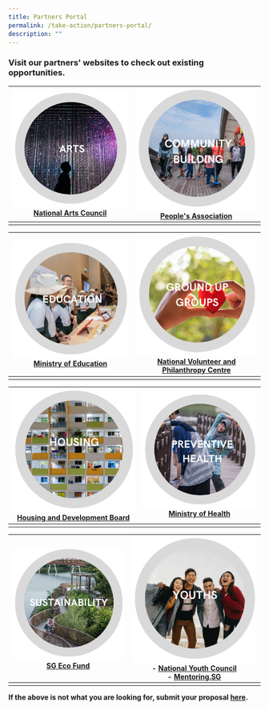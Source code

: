 ```yaml
---
title: Partners Portal
permalink: /take-action/partners-portal/
description: ""
---
```

### Visit our partners' websites to check out existing opportunities. 

|![](/images/Partners%20portal/2_arts1.png)<br>[National Arts Council](https://nac.gov.sg)|![](/images/Partners%20portal/3_communitybuilding1.png)<br>[People's Association](https://pa.gov.sg)|
| -------- | -------- |
|    |    |

|![](/images/Partners%20portal/1_education1.png)<br>[Ministry of Education](https://moe.gov.sg)|![](/images/Partners%20portal/7_groundupgroups1.png)<br>[National Volunteer and Philanthropy Centre](https://cityofgood.sg)|
| -------- | -------- |
|    |    |

|![](/images/Partners%20portal/8_housing1.png)<br>[Housing and Development Board](https://hdb.gov.sg) |![](/images/Partners%20portal/4_preventivehealth1.png)<br>[Ministry of Health](https://moh.gov.sg) |
| -------- | -------- |
|    |    |

| ![](/images/Partners%20portal/6_sustainability1.png)<br>[SG Eco Fund](https://mse.gov.sg/sgecofund)|![](/images/Partners%20portal/5_youths1.png)<br>- [National Youth Council](https://nyc.gov.sg)<br>- [Mentoring.SG](https://mentoring.sg/)|
| -------- | -------- |
|    |    |

**If the above is not what you are looking for, submit your proposal [here](https://go.gov.sg/sgpostageform).**